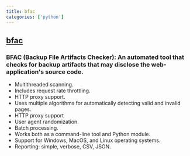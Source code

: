 ```yaml
---
title: bfac
categories: ['python']
---
```

## [bfac](https://github.com/mazen160/bfac)

### BFAC (Backup File Artifacts Checker): An automated tool that checks for backup artifacts that may disclose the web-application's source code.

* Multithreaded scanning.
* Includes request rate throttling.
* HTTP proxy support.
* Uses multiple algorithms for automatically detecting valid and invalid pages.
* HTTP proxy support
* User agent randomization.
* Batch processing.
* Works both as a command-line tool and Python module.
* Support for Windows, MacOS, and Linux operating systems.
* Reporting: simple, verbose, CSV, JSON.
